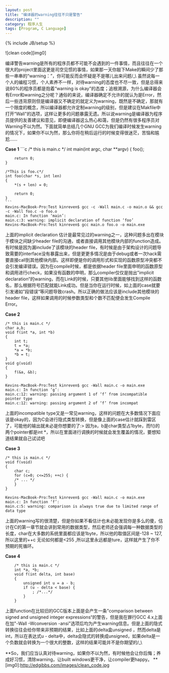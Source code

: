 ```yaml
---
layout: post
title: "编译器的warning往往不只是警告"
description: ""
category: 程序人生
tags: [Program, C Language]
---
```

{% include JB/setup %}

![clean code][img0]

编译警告warning是所有的程序员都不可能不会遇到的一件事情，而且往往在一个很大的project里面这更是司空见惯的事情，如果那一天你敲下Make的瞬间少了那些一串串的“warning：”，你可能反而会怀疑是不是哪儿出来问题/_\  虽然说每一个人的编程习惯，个人素养不一样，对待warning的态度也不尽一致，但是总得来说80%的程序员都是抱着“warning is okay”的态度；追根溯源，为什么编译器会有Error和warning之分呢？通俗的来说，编译器确定不允许的就认为是Error，然后一些违背原则但是编译器又不确定的就定义为warning，既然是不确定，那就有一个限度的概念，所以编译器都允许定制warning的级别，但是建议在Makfile中打开“Wall"的选项，这样让更多的问题暴露无遗。所以说warning是编译器为程序员提供的友善建议和意见，即便编译器这么热心和蔼，但是仍然有很多程序员对Warning不以为然。下面就简单总结几个GNU GCC为我们编译时候发生warning的情况下，如果你不以为然，那么你将在稍后运行的时候变得很迷茫，苦恼和尴尬……

__Case 1__
	```c
	/* this is main.c */
	int main(int argc, char **argv)
	{
	    foo();
	 
	    return 0;
	}
	 
	/*This is foo.c*/
	int foo(char *s, int len)
	{
	    *(s + len) = 0;
	 
	    return 0;
	} 
	```
	Kevins-MacBook-Pro:Test kinreven$ gcc -c -Wall main.c -o main.o && gcc -c -Wall foo.c -o foo.o
	main.c: In function ‘main’:
	main.c:3: warning: implicit declaration of function ‘foo’
	Kevins-MacBook-Pro:Test kinreven$ gcc main.o foo.o -o main.exe

上面的implicit declaration 估计是最常见过的warning之一，这种问题多出在模块于模块之间缺少header file的沟通，或者直接调用其他模块内部的function造成。有时候是因为漏include了该模块的header file，有时候是由于架构设计的问题导致需要的interface没有暴露出来，但是更更多情况是由于debug或者一次hack需要直接call到其他模块内部。这样即便是你的调用形式和实现的函数原型冲突都不会引发编译错误。因为在compile时候，都是依据header file里面申明的函数原型和调用进行check，如果没有函数的申明，那么compiler仅仅是抛出”implicit declaration“的warning，而在Link的时候，只要其他lib里面能够找到这样的函数名，那么根据符号匹配就能Link成功。但是当你在运行时候，如上面的case就要引发诸如”段错误“等问题导致crash。所以正确的做法应该是include其他模块的header file，这样如果调用的时候参数类型和个数不匹配便会发生Compile Error。

__Case 2__

	/* this is main.c */
	char a,b;
	void f(int *a, int *b)
	{
	    int t;
	    t = *a;
	    *a = *b;
	    *b = t;
	}
	void g(void)
	{
	    f(&a, &b);
	}
	
	Kevins-MacBook-Pro:Test kinreven$ gcc -Wall main.c -o main.exe
	main.c: In function ‘g’:
	main.c:12: warning: passing argument 1 of ‘f’ from incompatible pointer type
	main.c:12: warning: passing argument 2 of ‘f’ from incompat
	
上面的incompatible type又是一常见warning，这样的问题在大多数情况下面应该是okay的，因为C会进行隐式类型转换，但是像上面的case估计就踩到雷区了，可能他的输出就未必是你想要的了:> 因为a，b是char类型占1byte，而f()的两个pointer都是int *，所以在里面进行调换的时候就会发生覆盖的情况，要想知道结果就自己试试吧

__Case 3__

	/* this is main.c */
	void f(void)
	{
	    char c;
	    for (c=0; c<=255; ++c) {
	    /* ... */
	    }
	}

	Kevins-MacBook-Pro:Test kinreven$ gcc -Wall main.c -o main.exe
	main.c: In function ‘f’:
	main.c:5: warning: comparison is always true due to limited range of data type
	
上面的warning写的很清楚，但是你如果不看估计也未必能发现你是多么的傻，估计在C的第一章节就会讲到常用的数据类型，然后老师还会强调每一种数据类型的长度，char在大多数的系统里面都应该是1byte，所以他的取值区间是-128 ~ 127,所以这里的++c 无论如何都是<255 ,所以这里永远都是ture，这样就产生了你不预期的死循环。

__Case 4__
```
	/* this is main.c */
	int *a, *b;
	void f(int delta, int base)
	{
	    unsigned int u = a - b;
	    if (u - delta < base) {
	        ; /*...*/
	    }
	}
```
上面function在比较旧的GCC版本上面是会产生一条”comparison between signed and unsigned integer expressions“的警告，但是我在罪行GCC 4.x上面在加"-Wall -Wconversion -ansi"选项后均为产生warning信息。但是上面的隐式转换往往会给你带来非预期的结果，比如上面的delta盒unsigned ，然而delta是int，所以在表达式u - delta中，delta会隐式的转换成unsigned，如果delta是一个负数就会转换为一个很大的整数，这样的结果可能并不是你期望的/_\

**So，我们应当认真对待warning，如果你不以为然，有时候他会让你后悔；养成好习惯，清除warning，让built windows更干净，让compiler更happy。
**
[img0]:http://edgibbs.com/images/clean_code.jpg